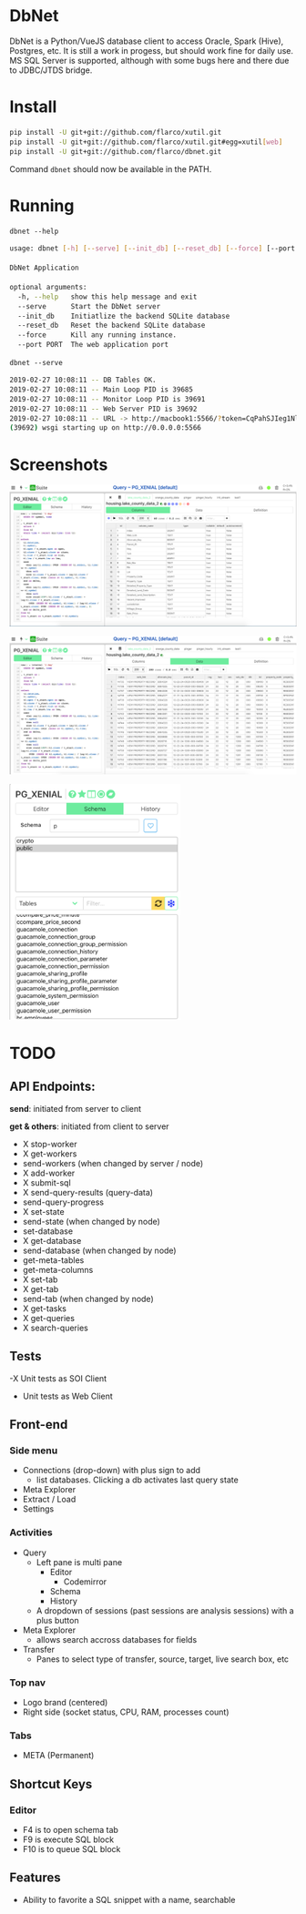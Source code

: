 # DbNet

DbNet is a Python/VueJS database client to access Oracle, Spark (Hive), Postgres, etc. It is still a work in progess, but should work fine for daily use. MS SQL Server is supported, although with some bugs here and there due to JDBC/JTDS bridge.

# Install
```bash
pip install -U git+git://github.com/flarco/xutil.git
pip install -U git+git://github.com/flarco/xutil.git#egg=xutil[web]
pip install -U git+git://github.com/flarco/dbnet.git
```

Command `dbnet` should now be available in the PATH.

# Running

`dbnet --help`

```bash
usage: dbnet [-h] [--serve] [--init_db] [--reset_db] [--force] [--port PORT]

DbNet Application

optional arguments:
  -h, --help   show this help message and exit
  --serve      Start the DbNet server
  --init_db    Initiatlize the backend SQLite database
  --reset_db   Reset the backend SQLite database
  --force      Kill any running instance.
  --port PORT  The web application port
```

`dbnet --serve`

```bash
2019-02-27 10:08:11 -- DB Tables OK.
2019-02-27 10:08:11 -- Main Loop PID is 39685
2019-02-27 10:08:11 -- Monitor Loop PID is 39691
2019-02-27 10:08:11 -- Web Server PID is 39692
2019-02-27 10:08:11 -- URL -> http://macbook1:5566/?token=CqPahSJIeg1Nl4Kj
(39692) wsgi starting up on http://0.0.0.0:5566
```

# Screenshots

![Screenshot 2](dbnet.screenshot.2.png)

![Screenshot 1](dbnet.screenshot.1.png)

<img src="dbnet.screenshot.schema.png" alt="Screenshot schema" width="300"/>

# TODO

## API Endpoints:

**send**: initiated from server to client

**get & others**: initiated from client to server

- X stop-worker
- X get-workers
- send-workers (when changed by server / node)
- X add-worker
- X submit-sql
- X send-query-results (query-data)
- send-query-progress
- X set-state
- send-state (when changed by node)
- set-database
- X get-database
- send-database (when changed by node)
- get-meta-tables
- get-meta-columns
- X set-tab
- X get-tab
- send-tab (when changed by node)
- X get-tasks
- X get-queries
- X search-queries

## Tests

-X Unit tests as SOI Client

- Unit tests as Web Client

## Front-end

### Side menu

- Connections (drop-down) with plus sign to add
  - list databases. Clicking a db activates last query state
- Meta Explorer
- Extract / Load
- Settings

### Activities

- Query
  - Left pane is multi pane
    - Editor
      - Codemirror
    - Schema
    - History
  - A dropdown of sessions (past sessions are analysis sessions) with a plus button
- Meta Explorer
  - allows search accross databases for fields
- Transfer
  - Panes to select type of transfer, source, target, live search box, etc

### Top nav

- Logo brand (centered)
- Right side (socket status, CPU, RAM, processes count)

### Tabs

- META (Permanent)

## Shortcut Keys

### Editor

- F4 is to open schema tab
- F9 is execute SQL block
- F10 is to queue SQL block

## Features

- Ability to favorite a SQL snippet with a name, searchable

